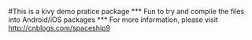 #This is a kivy demo pratice package
***  Fun to try and compile the files into Android/iOS packages
***  For more information, please visit http://cnblogs.com/spaceship9
